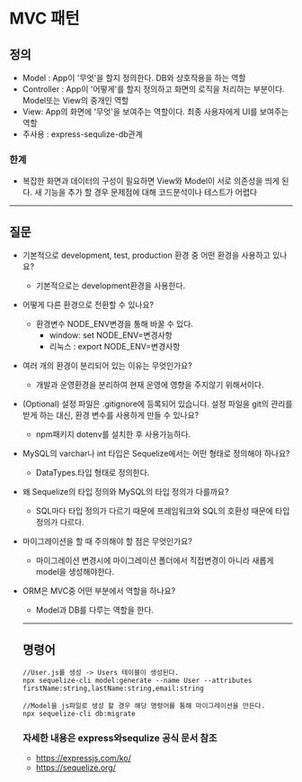 # MVC 패턴
## 정의
* Model : App이 '무엇'을 할지 정의한다. DB와 상호작용을 하는 역할
* Controller : App이 '어떻게'를 할지 정의하고 화면의 로직을 처리하는 부분이다. Model또는 View의 중개인 역할
* View: App의 화면에 '무엇'을 보여주는 역할이다. 최종 사용자에게 UI를 보여주는 역할
* 주사용 : express-sequlize-db관계
### 한계
* 복잡한 화면과 데이터의 구성이 필요하면 View와 Model이 서로 의존성을 띄게 된다.
새 기능을 추가 할 경우 문제점에 대해 코드분석이나 테스트가 어렵다 

---
## 질문
* 기본적으로 development, test, production 환경 중 어떤 환경을 사용하고 있나요?
  - 기본적으로는 development환경을 사용한다.
* 어떻게 다른 환경으로 전환할 수 있나요?
  - 환경변수 NODE_ENV변경을 통해 바꿀 수 있다.
    - window: set NODE_ENV=변경사항
    - 리눅스 : export NODE_ENV=변경사항
* 여러 개의 환경이 분리되어 있는 이유는 무엇인가요?
  - 개발과 운영환경을 분리하여 현재 운영에 영향을 주지않기 위해서이다. 
* (Optional) 설정 파일은 .gitignore에 등록되어 있습니다. 설정 파일을 git의 관리를 받게  하는 대신, 환경 변수를 사용하게 만들 수 있나요?
  - npm패키지 dotenv를 설치한 후 사용가능하다.
* MySQL의 varchar나 int 타입은 Sequelize에서는 어떤 형태로 정의해야 하나요?
  - DataTypes.타입 형태로 정의한다.
* 왜 Sequelize의 타입 정의와 MySQL의 타입 정의가 다를까요?
  - SQL마다 타입 정의가 다르기 때문에 프레임워크와 SQL의 호환성 때문에 타입정의가 다르다.
* 마이그레이션을 할 때 주의해야 할 점은 무엇인가요?
  - 마이그레이션 변경시에 마이그레이션 폴더에서 직접변경이 아니라 새롭게 model을 생성해야한다.
* ORM은 MVC중 어떤 부분에서 역할을 하나요?
  - Model과 DB를 다루는 역할을 한다.

  ---
  ## 명령어
  ```
  //User.js를 생성 -> Users 테이블이 생성된다.
  npx sequelize-cli model:generate --name User --attributes firstName:string,lastName:string,email:string
  ```

  ```
  //Model을 js파일로 생성 할 경우 해당 명령어를 통해 마이그레이션을 만든다.
  npx sequelize-cli db:migrate
  ```

  ### 자세한 내용은 express와sequlize 공식 문서 참조
  - <https://expressjs.com/ko/>
  - <https://sequelize.org/>
